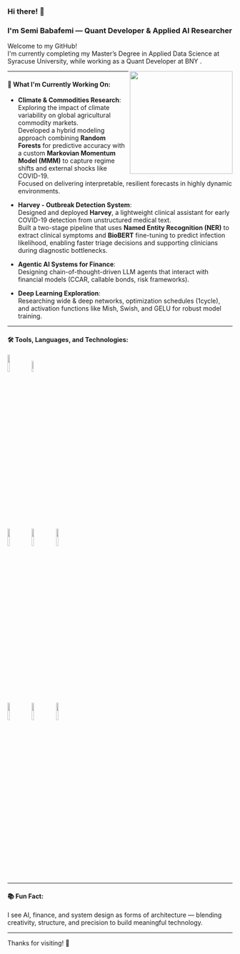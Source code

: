 ### Hi there! 👋  
### I'm Semi Babafemi — Quant Developer & Applied AI Researcher

Welcome to my GitHub!  
I'm currently completing my Master’s Degree in Applied Data Science at Syracuse University, while working as a Quant Developer at BNY .

<img align='right' src="https://media.giphy.com/media/M9gbBd9nbDrOTu1Mqx/giphy.gif" width="230">

---

#### 🌟 What I'm Currently Working On:
- **Climate & Commodities Research**:  
  Exploring the impact of climate variability on global agricultural commodity markets.  
  Developed a hybrid modeling approach combining **Random Forests** for predictive accuracy with a custom **Markovian Momentum Model (MMM)** to capture regime shifts and external shocks like COVID-19.  
  Focused on delivering interpretable, resilient forecasts in highly dynamic environments.

- **Harvey - Outbreak Detection System**:  
  Designed and deployed **Harvey**, a lightweight clinical assistant for early COVID-19 detection from unstructured medical text.  
  Built a two-stage pipeline that uses **Named Entity Recognition (NER)** to extract clinical symptoms and **BioBERT** fine-tuning to predict infection likelihood, enabling faster triage decisions and supporting clinicians during diagnostic bottlenecks.

- **Agentic AI Systems for Finance**:  
  Designing chain-of-thought-driven LLM agents that interact with financial models (CCAR, callable bonds, risk frameworks).

- **Deep Learning Exploration**:  
  Researching wide & deep networks, optimization schedules (1cycle), and activation functions like Mish, Swish, and GELU for robust model training.

---

#### 🛠️ Tools, Languages, and Technologies:
<code><img width="10%" src="https://www.vectorlogo.zone/logos/python/python-ar21.svg"></code>
<code><img width="8%" src="https://www.vectorlogo.zone/logos/r-project/r-project-icon.svg"></code>
<br />
<code><img width="10%" src="https://www.vectorlogo.zone/logos/pocoo_flask/pocoo_flask-ar21.svg"></code>
<code><img width="10%" src="https://www.vectorlogo.zone/logos/mysql/mysql-ar21.svg"></code>
<code><img width="10%" src="https://www.vectorlogo.zone/logos/mongodb/mongodb-ar21.svg"></code>
<br />
<code><img width="10%" src="https://www.vectorlogo.zone/logos/apache_spark/apache_spark-ar21.svg"></code>
<code><img width="10%" src="https://www.vectorlogo.zone/logos/apache_hadoop/apache_hadoop-ar21.svg"></code>
<code><img width="10%" src="https://www.vectorlogo.zone/logos/git-scm/git-scm-ar21.svg"></code>

---

#### 📚 Fun Fact:
I see AI, finance, and system design as forms of architecture — blending creativity, structure, and precision to build meaningful technology.

---

Thanks for visiting! 🚀
